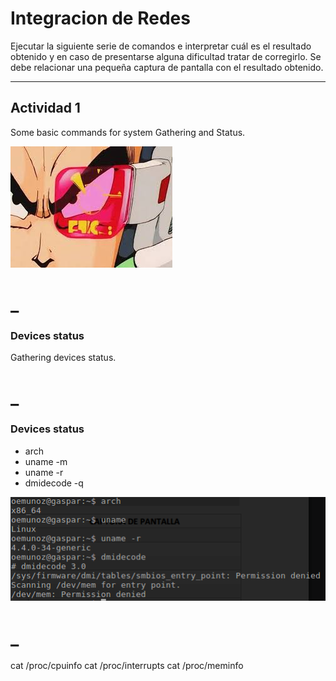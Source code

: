 # Integracion de Redes

Ejecutar la siguiente serie de comandos e interpretar cuál es  el resultado obtenido y en caso de presentarse alguna dificultad tratar de corregirlo. Se debe relacionar una pequeña captura de pantalla con el resultado obtenido.

----
## Actividad 1

Some basic commands for system Gathering and Status.

![alt tag](https://github.com/oemunoz/secretarytool/raw/master/images/db_1.png)

_
====
### Devices status

Gathering devices status.

_
====
### Devices status
- arch
- uname -m
- uname -r
- dmidecode -q

![alt tag](https://github.com/oemunoz/IntegracionRedes/raw/master/images/firstCommands.png)

_
====

cat /proc/cpuinfo
cat /proc/interrupts
cat /proc/meminfo
